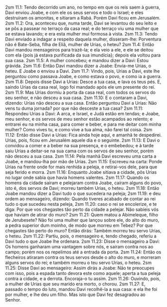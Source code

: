 2sm 11.1: Tendo decorrido um ano, no tempo em que os reis saem à guerra, Davi enviou Joabe, e com ele os seus servos e todo o Israel; e eles destruíram os amonitas, e sitiaram a Rabá. Porém Davi ficou em Jerusalém.
2sm 11.2: Ora, aconteceu que, numa tarde, Davi se levantou do seu leito e se pôs a passear no terraço da casa real; e do terraço viu uma mulher que se estava lavando; e era esta mulher mui formosa à vista.
2sm 11.3: Tendo Davi enviado a indagar a respeito daquela mulher, disseram-lhe: Porventura não é Bate-Seba, filha de Eliã, mulher de Urias, o heteu?
2sm 11.4: Então Davi mandou mensageiros para trazê-la; e ela veio a ele, e ele se deitou com ela {pois já estava purificada da sua imundícia}; depois ela voltou para sua casa.
2sm 11.5: A mulher concebeu; e mandou dizer a Davi: Estou grávida.
2sm 11.6: Então Davi mandou dizer a Joabe: Envia-me Urias, o heteu. E Joabe o enviou a Davi.
2sm 11.7: Vindo, pois, Urias a Davi, este lhe perguntou como passava Joabe, e como estava o povo, e como ia a guerra.
2sm 11.8: Depois disse Davi a Urias: Desce a tua casa, e lava os teus pés. E, saindo Urias da casa real, logo foi mandado após ele um presente do rei.
2sm 11.9: Mas Urias dormiu à porta da casa real, com todos os servos do seu senhor, e não desceu a sua casa.
2sm 11.10: E o contaram a Davi, dizendo: Urias não desceu a sua casa. Então perguntou Davi a Urias: Não vens tu duma jornada? por que não desceste a tua casa?
2sm 11.11: Respondeu Urias a Davi: A arca, e Israel, e Judá estão em tendas; e Joabe, meu senhor, e os servos de meu senhor estão acampados ao relento; e entrarei eu na minha casa, para comer e beber, e para me deitar com minha mulher? Como vives tu, e como vive a tua alma, não farei tal coisa.
2sm 11.12: Então disse Davi a Urias: Fica ainda hoje aqui, e amanhã te despedirei. Urias, pois, ficou em Jerusalém aquele dia e o seguinte.
2sm 11.13: E Davi o convidou a comer e a beber na sua presença, e o embebedou; e à tarde saiu Urias a deitar-se na sua cama com os servos de seu senhor, porém não desceu a sua casa.
2sm 11.14: Pela manhã Davi escreveu uma carta a Joabe, e mandou-lha por mão de Urias.
2sm 11.15: Escreveu na carta: Ponde Urias na frente onde for mais renhida a peleja, e retirai-vos dele, para que seja ferido e morra.
2sm 11.16: Enquanto Joabe sitiava a cidade, pôs Urias no lugar onde sabia que havia homens valentes.
2sm 11.17: Quando os homens da cidade saíram e pelejaram contra Joabe, caíram alguns do povo, isto é, dos servos de Davi; morreu também Urias, o heteu.
2sm 11.18: Então Joabe mandou dizer a Davi tudo o que sucedera na peleja;
2sm 11.19: e deu ordem ao mensageiro, dizendo: Quando tiveres acabado de contar ao rei tudo o que sucedeu nesta peleja,
2sm 11.20: caso o rei se encolerize, e te diga: Por que vos chegastes tão perto da cidade a pelejar. Não sabíeis vós que haviam de atirar do muro?
2sm 11.21: Quem matou a Abimeleque, filho de Jerubesete? Não foi uma mulher que lançou sobre ele, do alto do muro, a pedra superior dum moinho, de modo que morreu em Tebez? Por que chegastes tão perto do muro? Então dirás: Também morreu teu servo Urias, o heteu.
2sm 11.22: Partiu, pois, o mensageiro e, tendo chegado, referiu a Davi tudo o que Joabe lhe ordenara.
2sm 11.23: Disse o mensageiro a Davi: Os homens ganharam uma vantagem sobre nós, e sairam contra nos ao campo; porém nos os repelimos até a entrada da porta.
2sm 11.24: Então os flecheiros atiraram contra os teus servos desde o alto do muro, e morreram alguns servos do rei; e também morreu o teu servo Urias, o heteu.
2sm 11.25: Disse Davi ao mensageiro: Assim dirás a Joabe: Não te preocupes com isso, pois a espada tanto devora este como aquele; aperta a tua peleja contra a cidade, e a derrota. Encoraja-o tu assim.
2sm 11.26: Ouvindo, pois, a mulher de Urias que seu marido era morto, o chorou.
2sm 11.27: E, passado o tempo do luto, mandou Davi recolhê-la a sua casa: e ela lhe foi por mulher, e lhe deu um filho. Mas isto que Davi fez desagradou ao Senhor.
